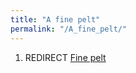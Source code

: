 ```yaml
---
title: "A fine pelt"
permalink: "/A_fine_pelt/"
---
```


1.  REDIRECT [Fine pelt](Fine_pelt "wikilink")